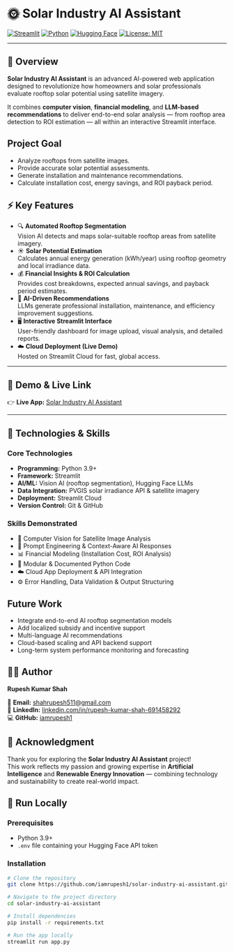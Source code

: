 # 🌞 Solar Industry AI Assistant  

[![Streamlit](https://img.shields.io/badge/Streamlit-App-blue)](https://streamlit.io/) 
[![Python](https://img.shields.io/badge/Python-3.9%2B-blue)](https://www.python.org/) 
[![Hugging Face](https://img.shields.io/badge/Hugging%20Face-AI-orange)](https://huggingface.co/) 
[![License: MIT](https://img.shields.io/badge/License-MIT-green.svg)](https://opensource.org/licenses/MIT)

---

## 🧭 Overview

**Solar Industry AI Assistant** is an advanced AI-powered web application designed to revolutionize how homeowners and solar professionals evaluate rooftop solar potential using satellite imagery.  

It combines **computer vision**, **financial modeling**, and **LLM-based recommendations** to deliver end-to-end solar analysis — from rooftop area detection to ROI estimation — all within an interactive Streamlit interface.

## Project Goal
- Analyze rooftops from satellite images.
- Provide accurate solar potential assessments.
- Generate installation and maintenance recommendations.
- Calculate installation cost, energy savings, and ROI payback period.

## ⚡ Key Features

- 🔍 **Automated Rooftop Segmentation**  
  Vision AI detects and maps solar-suitable rooftop areas from satellite imagery.
- ☀️ **Solar Potential Estimation**  
  Calculates annual energy generation (kWh/year) using rooftop geometry and local irradiance data.
- 💰 **Financial Insights & ROI Calculation**  
  Provides cost breakdowns, expected annual savings, and payback period estimates.
- 🤖 **AI-Driven Recommendations**  
  LLMs generate professional installation, maintenance, and efficiency improvement suggestions.
- 🖥️ **Interactive Streamlit Interface**  
  User-friendly dashboard for image upload, visual analysis, and detailed reports.
- ☁️ **Cloud Deployment (Live Demo)**  
  Hosted on Streamlit Cloud for fast, global access.

---

## 🎥 Demo & Live Link

👉 **Live App:** [Solar Industry AI Assistant](https://solar-industry-ai-assistant-gtwcsappsboh3kzjpphfzyw.streamlit.app/)

---

## 🧠 Technologies & Skills

### **Core Technologies**
- **Programming:** Python 3.9+  
- **Framework:** Streamlit  
- **AI/ML:** Vision AI (rooftop segmentation), Hugging Face LLMs  
- **Data Integration:** PVGIS solar irradiance API & satellite imagery  
- **Deployment:** Streamlit Cloud  
- **Version Control:** Git & GitHub  

### **Skills Demonstrated**
- 🧩 Computer Vision for Satellite Image Analysis  
- 💬 Prompt Engineering & Context-Aware AI Responses  
- 📊 Financial Modeling (Installation Cost, ROI Analysis)  
- 🧱 Modular & Documented Python Code  
- ☁️ Cloud App Deployment & API Integration  
- ⚙️ Error Handling, Data Validation & Output Structuring  


## Future Work

- Integrate end-to-end AI rooftop segmentation models  
- Add localized subsidy and incentive support  
- Multi-language AI recommendations  
- Cloud-based scaling and API backend support  
- Long-term system performance monitoring and forecasting

 ## 👨‍💻 Author

**Rupesh Kumar Shah**  

📧 **Email:** [shahrupesh511@gmail.com](mailto:shahrupesh511@gmail.com)  
🔗 **LinkedIn:** [linkedin.com/in/rupesh-kumar-shah-691458292](https://www.linkedin.com/in/rupesh-kumar-shah-691458292/?lipi=urn%3Ali%3Apage%3Ad_flagship3_profile_view_base%3BUfqdpUvNRoSDoX9ztvpIzg%3D%3D)  
💻 **GitHub:** [iamrupesh1](https://github.com/iamrupesh1)




## 🙏 Acknowledgment

Thank you for exploring the **Solar Industry AI Assistant** project!  
This work reflects my passion and growing expertise in **Artificial Intelligence** and **Renewable Energy Innovation** — combining technology and sustainability to create real-world impact.


  ## 🚀 Run Locally
  
### **Prerequisites**
- Python 3.9+  
- `.env` file containing your Hugging Face API token  

### **Installation**

```bash
# Clone the repository
git clone https://github.com/iamrupesh1/solar-industry-ai-assistant.git

# Navigate to the project directory
cd solar-industry-ai-assistant

# Install dependencies
pip install -r requirements.txt

# Run the app locally
streamlit run app.py

